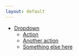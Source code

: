 ```yaml
---
layout: default
---
```

<ul class="nav">
<li class="dropdown">
<a href="#" class="dropdown-toggle" data-toggle="dropdown">Dropdown <b class="caret"></b></a>
<ul class="dropdown-menu">
<li><a href="#">Action</a></li>
<li><a href="#">Another action</a></li>
<li><a href="#">Something else here</a></li>
</ul>
</li>
</ul>
